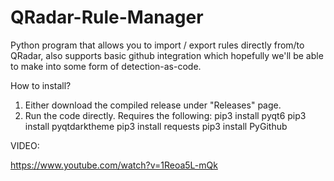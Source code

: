 # QRadar-Rule-Manager

Python program that allows you to import / export rules directly from/to QRadar, also supports basic github integration which hopefully we'll be able to make into some form of detection-as-code.

How to install?
1. Either download the compiled release under "Releases" page.
2. Run the code directly. Requires the following:
pip3 install pyqt6
pip3 install pyqtdarktheme
pip3 install requests
pip3 install PyGithub

VIDEO:

https://www.youtube.com/watch?v=1Reoa5L-mQk


